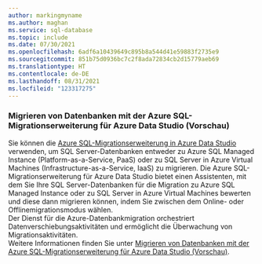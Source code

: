 ```yaml
---
author: markingmyname
ms.author: maghan
ms.service: sql-database
ms.topic: include
ms.date: 07/30/2021
ms.openlocfilehash: 6adf6a10439649c895b8a544d41e59883f2735e9
ms.sourcegitcommit: 851b75d0936bc7c2f8ada72834cb2d15779aeb69
ms.translationtype: HT
ms.contentlocale: de-DE
ms.lasthandoff: 08/31/2021
ms.locfileid: "123317275"
---
```

### <a name="migrate-databases-with-azure-sql-migration-extension-for-azure-data-studio-preview"></a>Migrieren von Datenbanken mit der Azure SQL-Migrationserweiterung für Azure Data Studio (Vorschau)
Sie können die [Azure SQL-Migrationserweiterung in Azure Data Studio](/sql/azure-data-studio/extensions/azure-sql-migration-extension) verwenden, um SQL Server-Datenbanken entweder zu Azure SQL Managed Instance (Platform-as-a-Service, PaaS) oder zu SQL Server in Azure Virtual Machines (Infrastructure-as-a-Service, IaaS) zu migrieren. Die Azure SQL-Migrationserweiterung für Azure Data Studio bietet einen Assistenten, mit dem Sie Ihre SQL Server-Datenbanken für die Migration zu Azure SQL Managed Instance oder zu SQL Server in Azure Virtual Machines bewerten und diese dann migrieren können, indem Sie zwischen dem Online- oder Offlinemigrationsmodus wählen. </br>
Der Dienst für die Azure-Datenbankmigration orchestriert Datenverschiebungsaktivitäten und ermöglicht die Überwachung von Migrationsaktivitäten.
<br/>
Weitere Informationen finden Sie unter [Migrieren von Datenbanken mit der Azure SQL-Migrationserweiterung für Azure Data Studio (Vorschau)](../articles/dms/migration-using-azure-data-studio.md).

